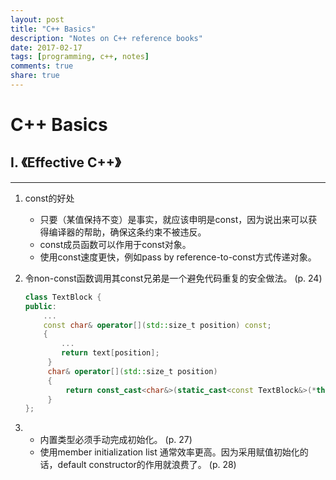 ```yaml
---
layout: post
title: "C++ Basics"
description: "Notes on C++ reference books"
date: 2017-02-17
tags: [programming, c++, notes]
comments: true
share: true
---
```


# C++ Basics

## I. 《Effective C++》

---
1. const的好处
    - 只要（某值保持不变）是事实，就应该申明是const，因为说出来可以获得编译器的帮助，确保这条约束不被违反。
    - const成员函数可以作用于const对象。
    - 使用const速度更快，例如pass by reference-to-const方式传递对象。
2. 令non-const函数调用其const兄弟是一个避免代码重复的安全做法。 (p. 24)

    ``` c++
    class TextBlock {
    public:
        ...
        const char& operator[](std::size_t position) const;
        {
            ...
            return text[position];
         }
         char& operator[](std::size_t position)
         {
             return const_cast<char&>(static_cast<const TextBlock&>(*this)[position]);
         }   
    };
    ```
3. - 内置类型必须手动完成初始化。 (p. 27)
   - 使用member initialization list 通常效率更高。因为采用赋值初始化的话，default constructor的作用就浪费了。 (p. 28)
